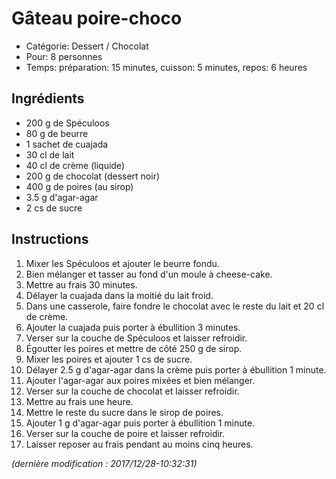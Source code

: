 # Gâteau poire-choco

* Catégorie: Dessert / Chocolat
* Pour: 8 personnes
* Temps: préparation: 15 minutes, cuisson: 5 minutes, repos: 6 heures

## Ingrédients
* 200 g de Spéculoos
* 80 g de beurre
* 1 sachet de cuajada
* 30 cl de lait
* 40 cl de crème (liquide)
* 200 g de chocolat (dessert noir)
* 400 g de poires (au sirop)
* 3.5 g d'agar-agar
* 2 cs de sucre

## Instructions
1. Mixer les Spéculoos et ajouter le beurre fondu.
1. Bien mélanger et tasser au fond d'un moule à cheese-cake.
1. Mettre au frais 30 minutes.
1. Délayer la cuajada dans la moitié du lait froid.
1. Dans une casserole, faire fondre le chocolat avec le reste du lait et 20 cl de crème.
1. Ajouter la cuajada puis porter à ébullition 3 minutes.
1. Verser sur la couche de Spéculoos et laisser refroidir.
1. Égoutter les poires et mettre de côté 250 g de sirop.
1. Mixer les poires et ajouter 1 cs de sucre.
1. Délayer 2.5 g d'agar-agar dans la crème puis porter à ébullition 1 minute.
1. Ajouter l'agar-agar aux poires mixées et bien mélanger.
1. Verser sur la couche de chocolat et laisser refroidir.
1. Mettre au frais une heure.
1. Mettre le reste du sucre dans le sirop de poires.
1. Ajouter 1 g d'agar-agar puis porter à ébullition 1 minute.
1. Verser sur la couche de poire et laisser refroidir.
1. Laisser reposer au frais pendant au moins cinq heures.

_(dernière modification : 2017/12/28-10:32:31)_
